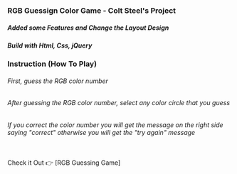 ### RGB Guessign Color Game - Colt Steel's Project

##### Added some Features and Change the Layout Design

##### Build with Html, Css, jQuery

### Instruction (How To Play)

###### First, guess the _RGB_ color number

###### After guessing the _RGB_ color number, select any color circle that you guess

###### If you correct the color number you will get the message on the right side saying "correct" otherwise you will get the "try again" message

   </br>
   Check it Out 👉 [RGB Guessing Game]

[rgb guessing game]: https://nabintmg.github.io/RGB-Color-Guessing-Game/
